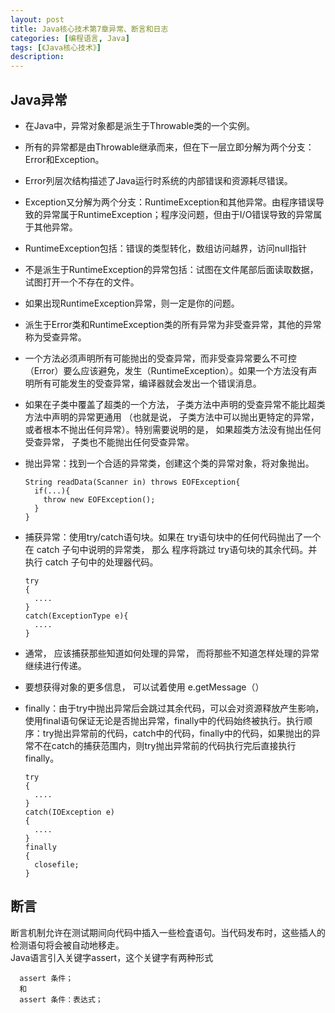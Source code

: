 ```yaml
---
layout: post
title: Java核心技术第7章异常、断言和日志
categories: [编程语言, Java]
tags: [《Java核心技术》]
description:
---
```

## Java异常

* 在Java中，异常对象都是派生于Throwable类的一个实例。
* 所有的异常都是由Throwable继承而来，但在下一层立即分解为两个分支：Error和Exception。
* Error列层次结构描述了Java运行时系统的内部错误和资源耗尽错误。
* Exception又分解为两个分支：RuntimeException和其他异常。由程序错误导致的异常属于RuntimeException；程序没问题，但由于I/O错误导致的异常属于其他异常。
* RuntimeException包括：错误的类型转化，数组访问越界，访问null指针
* 不是派生于RuntimeException的异常包括：试图在文件尾部后面读取数据，试图打开一个不存在的文件。
* 如果出现RuntimeException异常，则一定是你的问题。
* 派生于Error类和RuntimeException类的所有异常为非受查异常，其他的异常称为受查异常。
* 一个方法必须声明所有可能抛出的受查异常，而非受查异常要么不可控（Error）要么应该避免，发生（RuntimeException）。如果一个方法没有声明所有可能发生的受查异常，编译器就会发出一个错误消息。
* 如果在子类中覆盖了超类的一个方法， 子类方法中声明的受查异常不能比超类方法中声明的异常更通用 （也就是说， 子类方法中可以抛出更特定的异常， 或者根本不抛出任何异常）。特别需要说明的是， 如果超类方法没有抛出任何受查异常， 子类也不能抛出任何受查异常。
* 抛出异常：找到一个合适的异常类，创建这个类的异常对象，将对象抛出。

      String readData(Scanner in) throws EOFException{
        if(...){
          throw new EOFException();
        }
      }

* 捕获异常：使用try/catch语句块。如果在 try语句块中的任何代码抛出了一个在 catch 子句中说明的异常类， 那么
程序将跳过 try语句块的其余代码。并执行 catch 子句中的处理器代码。

      try
      {
        ....
      }
      catch(ExceptionType e){
        ....
      }

* 通常， 应该捕获那些知道如何处理的异常， 而将那些不知道怎样处理的异常继续进行传递。
* 要想获得对象的更多信息， 可以试着使用 e.getMessage（）
* finally：由于try中抛出异常后会跳过其余代码，可以会对资源释放产生影响，使用final语句保证无论是否抛出异常，finally中的代码始终被执行。执行顺序：try抛出异常前的代码，catch中的代码，finally中的代码，如果抛出的异常不在catch的捕获范围内，则try抛出异常前的代码执行完后直接执行finally。

      try
      {
        ....
      }
      catch(IOException e)
      {
        ....
      }
      finally
      {
        closefile;
      }

## 断言
断言机制允许在测试期间向代码中插入一些检査语句。当代码发布时，这些插人的检测语句将会被自动地移走。    
Java语言引入关键字assert，这个关键字有两种形式

      assert 条件；
      和
      assert 条件：表达式；
